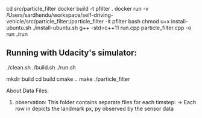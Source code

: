 
cd src/particle_filter
docker build -t pfilter .
docker run -v /Users/sardhendu/workspace/self-driving-vehicle/src/particle_filter:/particle_filter -it pfilter bash
chmod u+x install-ubuntu.sh
./install-ubuntu.sh
g++ -std=c++11 run.cpp particle_filter.cpp -o run
./run

Running with Udacity's simulator:
-----------

./clean.sh
./build.sh
./run.sh

mkdir build
cd build
cmake ..
make
./particle_filter

About Data Files:

  1. observation: This folder contains separate files for each timstep:
      -> Each row in depicts the landmark px, py observed by the sensor data
